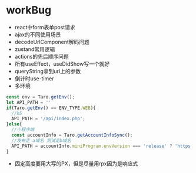 # workBug
- react中form表单post请求
- ajax的不同使用场景
- decodeUrlComponent解码问题
- zustand常用逻辑
- actions的先后顺序问题
- 所有useEffect，useDidShow写一个就好
- queryString拿到url上的参数
- 倒计时use-timer
- 多环境
```js
const env = Taro.getEnv();
let API_PATH = ''
if(Taro.getEnv() == ENV_TYPE.WEB){
  //h5
  API_PATH = '/api/index.php';
}else{
  //小程序端
  const accountInfo = Taro.getAccountInfoSync();
  //发布走 a域名 测试走b域名
  API_PATH = accountInfo.miniProgram.envVersion === 'release' ? 'https://xsad.tech-done.com/index.php' : 'https://xsad.tech-done.com/index.php';
}
```
- 固定高度要用大写的PX，但是尽量用rpx因为是响应式